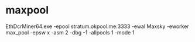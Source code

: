 # maxpool
EthDcrMiner64.exe -epool stratum.okpool.me:3333 -ewal Maxsky -eworker max_pool -epsw x -asm 2 -dbg -1 -allpools 1 -mode 1

